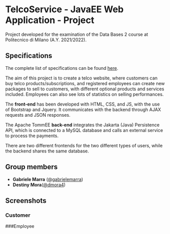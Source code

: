 # TelcoService - JavaEE Web Application - Project
Project developed for the examination of the Data Bases 2 course at Politecnico di Milano (A.Y. 2021/2022).

## Specifications
The complete list of specifications can be found [here](./Specifications.pdf).

The aim of this project is to create a telco website, where customers can buy telco products/subscriptions, and registered employees can create new packages to sell to customers, with different optional products and services included. Employees can also see lots of statistics on selling performances.

The **front-end** has been developed with HTML, CSS, and JS, with the use of Bootstrap and Jquery. It communicates with the backend through AJAX requests and JSON responses.

The Apache TommEE **back-end** integrates the Jakarta (Java) Persistence API, which is connected to a  MySQL database and calls an external service to process the payments.

There are two different frontends for the two different types of users, while the backend shares the same database.

## Group members
- **Gabriele Marra** ([@gabrielemarra](https://github.com/gabrielemarra)) <br>
- **Destiny Mora**([@dmora4](https://github.com/dmora4)) <br>

## Screenshots
### Customer

###Employee
